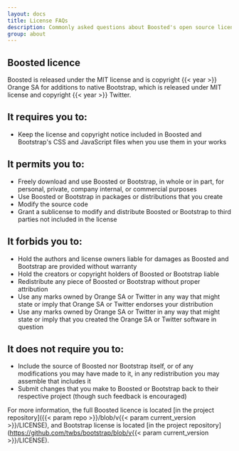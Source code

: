 ```yaml
---
layout: docs
title: License FAQs
description: Commonly asked questions about Boosted's open source license.
group: about
---
```


## Boosted licence

Boosted is released under the MIT license and is copyright {{< year >}} Orange SA for additions to native Bootstrap, which is released under MIT license and copyright {{< year >}} Twitter.

## It requires you to:

* Keep the license and copyright notice included in Boosted and Bootstrap's CSS and JavaScript files when you use them in your works

## It permits you to:

- Freely download and use Boosted or Bootstrap, in whole or in part, for personal, private, company internal, or commercial purposes
- Use Boosted or Bootstrap in packages or distributions that you create
- Modify the source code
- Grant a sublicense to modify and distribute Boosted or Bootstrap to third parties not included in the license

## It forbids you to:

- Hold the authors and license owners liable for damages as Boosted and Bootstrap are provided without warranty
- Hold the creators or copyright holders of Boosted or Bootstrap liable
- Redistribute any piece of Boosted or Bootstrap without proper attribution
- Use any marks owned by Orange SA or Twitter in any way that might state or imply that Orange SA or Twitter endorses your distribution
- Use any marks owned by Orange SA or Twitter in any way that might state or imply that you created the Orange SA or Twitter software in question

## It does not require you to:

- Include the source of Boosted nor Bootstrap itself, or of any modifications you may have made to it, in any redistribution you may assemble that includes it
- Submit changes that you make to Boosted or Bootstrap back to their respective project (though such feedback is encouraged)

For more information, the full Boosted licence is located [in the project repository]({{< param repo >}}/blob/v{{< param current_version >}}/LICENSE), and Bootstrap license is located [in the project repository](https://github.com/twbs/bootstrap/blob/v{{< param current_version >}}/LICENSE).
